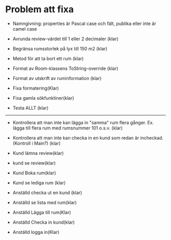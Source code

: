 # Problem att fixa

* Namngivning: properties är Pascal case och fält, publika eller inte är camel case

* Avrunda review-värdet till 1 eller 2 decimaler (klar)

* Begränsa rumsstorlek på lyx till 150 m2 (klar)

* Metod för att ta bort ett rum (klar)

* Format av Room-klassens ToString-override (klar)

* Format av utskrift av ruminformation (klar)

* Fixa formatering(Klar)

* Fixa gamla sökfunktiner(klar)

* Testa ALLT (klar)

---

* Kontrollera att man inte kan lägga in "samma" rum flera gånger. Ex. lägga till flera rum med rumsnummer 101 o.s.v. (klar)

* Kontrollera att man inte kan checka in en kund som redan är incheckad. (Kontroll i Main?) (klar)

* Kund lämna review(klar)

* kund se review(klar)

* Kund Boka rum(klar)

* Kund se lediga rum (klar)

* Anställd checka ut en kund (klar)

* Anställd se lista med rum(klar)

* Anställd Lägga till rum(Klar)

* Anställd Checka in kund(klar)

* Anställd logga in(Klar)


